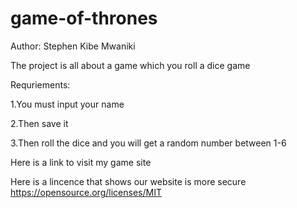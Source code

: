 # game-of-thrones
Author: Stephen Kibe Mwaniki

The project is all about a game which you roll a dice game

Requriements:

1.You must input your name

2.Then save it

3.Then roll the dice and you will get a random number between 1-6

Here is a link to visit my game site

Here is a lincence that shows our website is more secure  https://opensource.org/licenses/MIT
